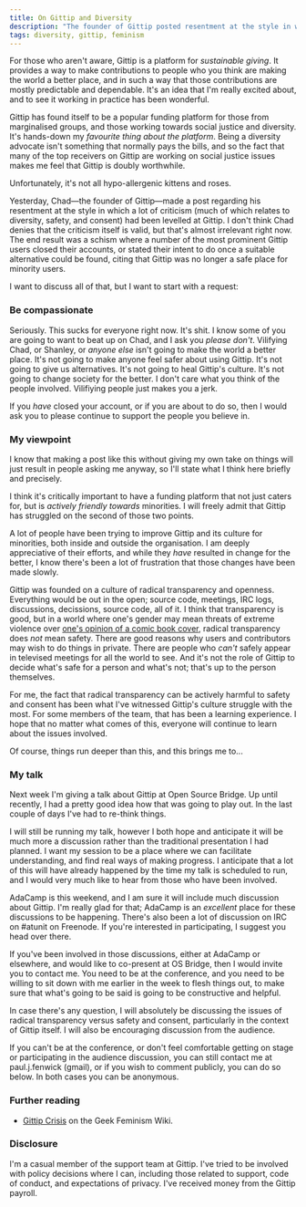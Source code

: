 ```yaml
---
title: On Gittip and Diversity
description: "The founder of Gittip posted resentment at the style in which criticism had been levelled at Gittip. A number of prominent Gittip users closed their accounts, citing that Gittip was no longer a safe place for minority users."
tags: diversity, gittip, feminism
---
```


For those who aren't aware, Gittip is a platform for *sustainable giving*.
It provides a way to make contributions to people who you think are
making the world a better place, and in such a way that those contributions
are mostly predictable and dependable. It's an idea that I'm really
excited about, and to see it working in practice has been wonderful.

Gittip has found itself to be a popular funding platform for those 
from marginalised groups, and those working towards
social justice and diversity. It's hands-down
my *favourite thing about the platform*. Being a diversity advocate isn't
something that normally pays the bills, and so the fact that many of
the top receivers on Gittip are working on social justice issues makes
me feel that Gittip is doubly worthwhile.

Unfortunately, it's not all hypo-allergenic kittens and roses.

<!--more-->

Yesterday, Chad—the founder of Gittip—made a post regarding his
resentment at the style in which a lot of
criticism (much of which relates to diversity, safety, and
consent) had been levelled at Gittip. I don't think Chad denies
that the criticism itself is valid, but that's almost
irrelevant right now. The end result was a schism where a number
of the most prominent Gittip users closed their accounts,
or stated their intent to do once a suitable alternative
could be found, citing that Gittip was no longer a safe place for
minority users.

I want to discuss all of that, but I want to start with a request:

### Be compassionate

Seriously. This sucks for everyone right now. It's shit. I know
some of you are going to want to beat up on Chad, and I ask you
*please don't*. Vilifying Chad, or Shanley, or *anyone else* isn't
going to make the world a better place. It's not going to make anyone
feel safer about using Gittip. It's not going to give us
alternatives. It's not going to heal Gittip's culture. It's not
going to change society for the better. I don't care what you think of
the people involved. Vilifiying people just makes you a jerk.

If you *have* closed your account, or if you are about to do so, then
I would ask you to please continue to support the people you believe in.

### My viewpoint

I know that making a post like this without giving my own take on
things will just result in people asking me anyway, so I'll state
what I think here briefly and precisely.

I think it's critically important to have a funding platform that
not just caters for, but is *actively friendly towards* minorities.
I will freely admit that Gittip has struggled on the second of those
two points.

A lot of people have been trying to improve Gittip and its culture for
minorities, both inside and outside the organisation. I am deeply
appreciative of their efforts, and while they *have* resulted in
change for the better, I know there's been a lot of frustration that
those changes have been made slowly.

Gittip was founded on a culture of radical transparency and openness.
Everything would be out in the open; source code, meetings, IRC logs,
discussions, decissions, source code, all of it. I think that
transparency is good, but in a world where one's gender may mean
threats of extreme violence over
[one's opinion of a comic book cover](http://www.doctornerdlove.com/2014/04/ending-sexual-harassment-geek-culture/),
radical transparency does *not* mean safety. There are good reasons
why users and contributors may wish to do things in private.
There are people who *can't* safely appear in televised meetings
for all the world to see. And it's not the role of Gittip to
decide what's safe for a person and what's not; that's up to the
person themselves.

For me, the fact that radical transparency can be actively harmful
to safety and consent has been what I've witnessed Gittip's culture
struggle with the most. For some members of the team, that has been
a learning experience. I hope that no matter what comes of this,
everyone will continue to learn about the issues involved.

Of course, things run deeper than this, and this brings me to...

### My talk

Next week I'm giving a talk about Gittip at Open Source Bridge. Up until
recently, I had a pretty good idea how that was going to play out.
In the last couple of days I've had to re-think things.

I will still be running my talk, however I both hope and anticipate it
will be much more a discussion rather than the traditional
presentation I had planned. I want my session to be a place where
we can facilitate understanding, and find real ways of making
progress. I anticipate that a lot of this will have
already happened by the time my talk is scheduled to run, and
I would very much like to hear from those who have been
involved.

AdaCamp is this weekend, and I am sure it will include much discussion
about Gittip. I'm really glad for that; AdaCamp is an *excellent*
place for these discussions to be happening. There's also been
a lot of discussion on IRC on #atunit on Freenode. If you're
interested in participating, I suggest you head over there.

If you've been involved in those discussions, either at AdaCamp
or elsewhere, and would like to co-present at OS Bridge, then
I would invite you to contact me. You need to be at the conference,
and you need to be willing to sit down with me earlier in the
week to flesh things out, to make sure that what's going to be
said is going to be constructive and helpful.

In case there's any question, I will absolutely be discussing the
issues of radical transparency versus safety and consent, particularly
in the context of Gittip itself. I will also be encouraging
discussion from the audience.

If you can't be at the conference, or don't feel comfortable
getting on stage or participating in the audience discussion,
you can still contact me at paul.j.fenwick (gmail), or if you
wish to comment publicly, you can do so below. In both cases
you can be anonymous.

### Further reading

* [Gittip Crisis](http://geekfeminism.wikia.com/wiki/Gittip_crisis)
on the Geek Feminism Wiki.

### Disclosure

I'm a casual member of the support team at Gittip. I've tried to
be involved with policy decisions where I can, including those related
to support, code of conduct, and expectations of privacy. I've received
money from the Gittip payroll.

